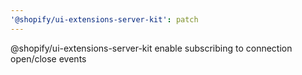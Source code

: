 ```yaml
---
'@shopify/ui-extensions-server-kit': patch
---
```


@shopify/ui-extensions-server-kit enable subscribing to connection open/close events
